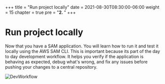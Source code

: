 +++
title = "Run project locally"
date = 2021-08-30T08:30:00-06:00
weight = 15
chapter = true
pre = "<b>2. </b>"
+++
# Run project locally

Now that you have a SAM application. You will learn how to run it and test it locally using the AWS SAM CLI. This is important because its part of the day to day development workflow. It helps you verify if the application is behaving as expected, debug what's wrong, and fix any issues before pushing your changes to a central repository.

![DevWorkflow](/images/dev-workflow-art.png)